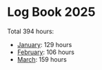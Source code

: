# Log Book 2025

Total 394 hours:

- [January](2025-01.md): 129 hours
- [February](2025-02.md): 106 hours
- [March](2025-03.md): 159 hours
